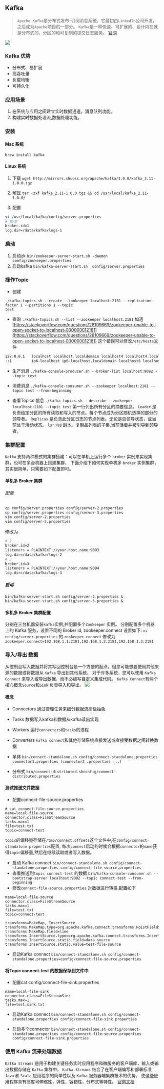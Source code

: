 ## Kafka
>`Apache Kafka`是分布式发布-订阅消息系统。它最初由`LinkedIn`公司开发，之后成为`Apache`项目的一部分。
`Kafka`是一种快速、可扩展的、设计内在就是分布式的，分区的和可复制的提交日志服务。
[官网](http://kafka.apache.org/)

![](https://images2017.cnblogs.com/blog/760273/201711/760273-20171108181426763-1692750478.png)

### Kafka 优势
- 分布式、易扩展
- 高吞吐量
- 负载均衡
- 可持久化

### 应用场景
1. 在系统与应用之间建立实时数据通道，消息队列功能。
2. 构建实时数据处理流,数据处理功能。


### 安装
#### Mac 系统
`brew install kafka`
#### Linux 系统
1. 下载
`wget http://mirrors.shuosc.org/apache/kafka/1.0.0/kafka_2.11-1.0.0.tgz`

2. 解压
`tar -zxf kafka_2.11-1.0.0.tgz && cd /usr/local/kafka_2.11-1.0.0/`
3. 配置
```bash
vi /usr/local/kafka/config/server.properties
# 修改
broker.id=1
log.dir=/data/kafka/logs-1
```
### 启动
1. 启动zk
`bin/zookeeper-server-start.sh -daemon config/zookeeper.properties`
2. 启动kafka
`bin/kafka-server-start.sh  config/server.properties`

### 操作Topic
- 创建
```
./kafka-topics.sh --create --zookeeper localhost:2181 --replication-factor 1 --partitions 1 --topic
test
```
- 查询
`./kafka-topics.sh --list --zookeeper localhost:2181`
如遇[https://stackoverflow.com/questions/28109669/zookeeper-unable-to-open-socket-to-localhost-000000012181](https://stackoverflow.com/questions/28109669/zookeeper-unable-to-open-socket-to-localhost-000000012181)
这个错误可以修改`/etc/hosts`文件
```bash
127.0.0.1   localhost localhost.localdomain localhost4 localhost4.localdomain4
::1         ip6-localhost ip6-localhost.localdomain localhost6 localhost6.localdomain6
```
- 生产消息
`./kafka-console-producer.sh --broker-list localhost:9092 --topic test`

- 消费消息
`./kafka-console-consumer.sh --zookeeper localhost:2181 --topic test --from-beginning`
- 查看Topics 信息
`./kafka-topics.sh --describe --zookeeper localhost:2181 --topic test`
第一行列出所有分区的摘要信息。
`Leader` 是负责给定分区的所有读取和写入的节点。每个节点成为分区随机选择的部分的领导者。
`Replicas` 是负责此分区日志的节点列表。无论是否领导状态，或当前处于活动状态。
`lsr` `同步`副本。复制品列表的子集,当前活着并被引导到领导者。

### 集群配置
`Kafka` 支持两种模式的集群搭建：可以在单机上运行多个 `broker` 实例来实现集群，也可在多台机器上搭建集群，
下面介绍下如何实现单机多 `broker` 实例集群，其实很简单，只需要如下配置即可。

#### 单机多 Broker 集群
###### 配置

```bash
cp config/server.properties config/server-2.properties
cp config/server.properties config/server-3.properties
vim config/server-2.properties
vim config/server-3.properties

```
修改为
```bash
# 2
broker.id=2
listeners = PLAINTEXT://your.host.name:9093
log.dir=/data/kafka/logs-2
# 3
broker.id=3
listeners = PLAINTEXT://your.host.name:9094
log.dir=/data/kafka/logs-3
```
##### 启动
```
bin/kafka-server-start.sh config/server-2.properties &
bin/kafka-server-start.sh config/server-3.properties &
```
#### 多机多 Broker 集群配置
分别在三台机器安装`kafka`实例,并配置多个`Zookeeper` 实例。
分别配置多个机器上的 Kafka 服务，设置不同的 Broker id, zookeeper.connect 设置如下:
`vi config/server.properties` 的 `zookeeper.connect`
修改为
`zookeeper.connect=192.168.1.1:2181,192.168.1.2:2181,192.168.1.3:2181`

### 导入/导出 数据
从控制台写入数据并将其写回控制台是一个方便的起点，但您可能想要使用其他来源的数据或将数据从 `Kafka` 导出到其他系统。
对于许多系统，您可以使用 `Kafka Connect` 来导入或导出数据，而不必编写自定义集成代码。
`Kafka Connect`有两个核心概念`Source`和`Sink` 负责导入和导出。
![](http://img.blog.csdn.net/20170226155201976?watermark/2/text/aHR0cDovL2Jsb2cuY3Nkbi5uZXQvdTAxMTY4NzAzNw==/font/5a6L5L2T/fontsize/400/fill/I0JBQkFCMA==/dissolve/70/gravity/Center)
#### 概念
- Connectors 通过管理任务来细分数据流高级抽象
- Tasks 数据写入kafka和数据从kafka读出实现
- Workers 运行`connectors`和`tasks`的进程
- Converters `kafka connect`和其他存储系统直接发送或者接受数据之间转换数据

- 单体 `bin/connect-standalone.sh config/connect-standalone.properties connector1.properties
[connector2
.properties ...]`
- 分布式 `bin/connect-distributed.shconfig/connect-distributed.properties `
#### 测试推送文件数据
- 配置connect-file-source.properties
```
# cat connect-file-source.properties
name=local-file-source
connector.class=FileStreamSource
tasks.max=1
file=test.txt
topic=connect-test

```
`topic`的偏移量存储在`/tmp/connect.offsets`这个文件中,在`config/connect-standalone.properties`配置,
每次`connect`启动的时候会根据`connector`的`name`获得`topic`偏移量,然后在继续读取或者写入数据。

- 启动 Kafka connect
`bin/connect-standalone.sh config/connect-standalone.properties config/connect-file-source.properties`
- 查看推送到`topic connect-test` 的数据
`bin/kafka-console-consumer.sh --bootstrap-server localhost:9092 --topic connect-test --from-beginning`
- 修改`connect-file-source.properties` 对数据进行转换,配置如下
```
name=local-file-source
connector.class=FileStreamSource
tasks.max=1
file=test.txt
topic=connect-test

transforms=MakeMap, InsertSource
transforms.MakeMap.type=org.apache.kafka.connect.transforms.HoistField$Value
transforms.MakeMap.field=line
transforms.InsertSource.type=org.apache.kafka.connect.transforms.InsertField$Value
transforms.InsertSource.static.field=data_source
transforms.InsertSource.static.value=test-file-source
```
- 启动Kafka connect
`bin/connect-standalone.sh config/connect-standalone.properties=config/connect-file-source.properties`
#### 将Topic connect-test 的数据保存到文件中
- 配置cat config/connect-file-sink.properties
```
name=local-file-sink
connector.class=FileStreamSink
tasks.max=1
file=test.sink.txt
```
- 启动Kafka connect
`bin/connect-standalone.sh config/connect-standalone.properties config/connect-file-sink.properties`

- 启动多个connector
`bin/connect-standalone.sh config/connect-standalone.properties config/connect-file-source.properties config/connect-file-sink.properties`

### 使用 Kafka 流来处理数据
`Kafka Streams` 是用于构建关键任务实时应用程序和微服务的客户端库，输入或输出数据存储在 `Kafka` 集群中。
`Kafka Streams` 结合了在客户端编写和部署标准 `Java` 和 `Scala` 应用程序的简单性以及 `Kafka` 服务器端集群技术的优势，
使这些应用程序具有高度可伸缩性，弹性，容错性，分布式等特性。
[官网文档](http://kafka.apache.org/10/documentation/streams/quickstart)


